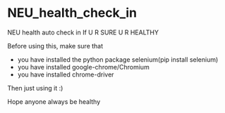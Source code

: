# NEU_health_check_in
NEU health auto check in If U R SURE U R HEALTHY

Before using this, make sure that
- you have installed the python package selenium(pip install selenium)
- you have installed google-chrome/Chromium
- you have installed chrome-driver

Then just using it :)

Hope anyone always be healthy
